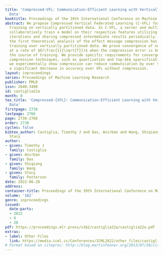 ```yaml
---
title: 'Compressed-VFL: Communication-Efficient Learning with Vertically Partitioned
  Data'
booktitle: Proceedings of the 39th International Conference on Machine Learning
abstract: We propose Compressed Vertical Federated Learning (C-VFL) for communication-efficient
  training on vertically partitioned data. In C-VFL, a server and multiple parties
  collaboratively train a model on their respective features utilizing several local
  iterations and sharing compressed intermediate results periodically. Our work provides
  the first theoretical analysis of the effect message compression has on distributed
  training over vertically partitioned data. We prove convergence of non-convex objectives
  at a rate of $O(\frac{1}{\sqrt{T}})$ when the compression error is bounded over
  the course of training. We provide specific requirements for convergence with common
  compression techniques, such as quantization and top-$k$ sparsification. Finally,
  we experimentally show compression can reduce communication by over $90%$ without
  a significant decrease in accuracy over VFL without compression.
layout: inproceedings
series: Proceedings of Machine Learning Research
publisher: PMLR
issn: 2640-3498
id: castiglia22a
month: 0
tex_title: 'Compressed-{VFL}: Communication-Efficient Learning with Vertically Partitioned
  Data'
firstpage: 2738
lastpage: 2766
page: 2738-2766
order: 2738
cycles: false
bibtex_author: Castiglia, Timothy J and Das, Anirban and Wang, Shiqiang and Patterson,
  Stacy
author:
- given: Timothy J
  family: Castiglia
- given: Anirban
  family: Das
- given: Shiqiang
  family: Wang
- given: Stacy
  family: Patterson
date: 2022-06-28
address:
container-title: Proceedings of the 39th International Conference on Machine Learning
volume: '162'
genre: inproceedings
issued:
  date-parts:
  - 2022
  - 6
  - 28
pdf: https://proceedings.mlr.press/v162/castiglia22a/castiglia22a.pdf
extras:
- label: Other Files
  link: https://media.icml.cc/Conferences/ICML2022/other_files/castiglia22a-supp.zip
# Format based on citeproc: http://blog.martinfenner.org/2013/07/30/citeproc-yaml-for-bibliographies/
---
```

